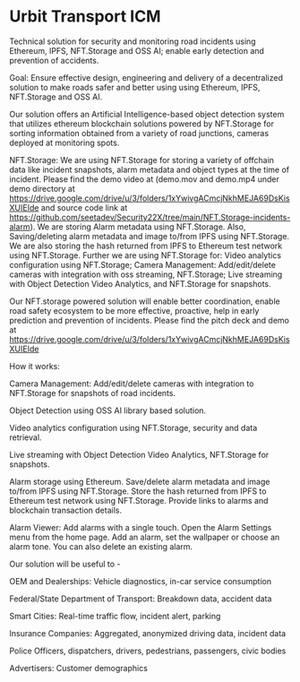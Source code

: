 # Urbit Transport ICM

Technical solution for security and monitoring road incidents using Ethereum, IPFS, NFT.Storage and OSS AI; enable early detection and prevention of accidents.

Goal: Ensure effective design, engineering and delivery of a decentralized solution to make roads safer and better using using Ethereum, IPFS, NFT.Storage and OSS AI.

Our solution offers an Artificial Intelligence-based object detection system that utilizes ethereum blockchain solutions powered by NFT.Storage for sorting information obtained from a variety of road junctions, cameras deployed at monitoring spots.

NFT.Storage: We are using NFT.Storage for storing a variety of offchain data like incident snapshots, alarm metadata and object types at the time of incident. Please find the demo video at  (demo.mov and demo.mp4 under demo directory at https://drive.google.com/drive/u/3/folders/1xYwivgACmcjNkhMEJA69DsKisXUIEIde and source code link at https://github.com/seetadev/Security22X/tree/main/NFT.Storage-incidents-alarm). We are storing Alarm metadata using NFT.Storage. Also, Saving/deleting alarm metadata and image to/from IPFS using NFT.Storage. We are also storing the hash returned from IPFS to Ethereum test network using NFT.Storage. Further we are using NFT.Storage for: Video analytics configuration using NFT.Storage; Camera Management: Add/edit/delete cameras with integration with oss streaming, NFT.Storage; Live streaming with Object Detection Video Analytics, and NFT.Storage for snapshots.

Our NFT.storage powered solution will enable better coordination, enable road safety ecosystem to be more effective, proactive, help in early prediction and prevention of incidents. Please find the pitch deck and demo at https://drive.google.com/drive/u/3/folders/1xYwivgACmcjNkhMEJA69DsKisXUIEIde

How it works:

Camera Management: Add/edit/delete cameras with integration to NFT.Storage for snapshots of road incidents.

Object Detection using OSS AI library based solution.

Video analytics configuration using NFT.Storage, security and data retrieval.

Live streaming with Object Detection Video Analytics, NFT.Storage for snapshots.

Alarm storage using Ethereum. Save/delete alarm metadata and image to/from IPFS using NFT.Storage. Store the hash returned from IPFS to Ethereum test network using NFT.Storage. Provide links to alarms and blockchain transaction details.

Alarm Viewer: Add alarms with a single touch. Open the Alarm Settings menu from the home page. Add an alarm, set the wallpaper or choose an alarm tone. You can also delete an existing alarm. 


Our solution will be useful to -

OEM and Dealerships: Vehicle diagnostics, in-car service consumption

Federal/State Department of Transport: Breakdown data, accident data

Smart Cities: Real-time traffic flow, incident alert, parking

Insurance Companies: Aggregated, anonymized driving data, incident data

Police Officers, dispatchers, drivers, pedestrians, passengers, civic bodies

Advertisers: Customer demographics
